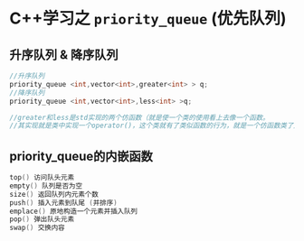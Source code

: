 # C++学习之 `priority_queue` (优先队列)

## 升序队列 & 降序队列

```cpp
//升序队列
priority_queue <int,vector<int>,greater<int> > q;
//降序队列
priority_queue <int,vector<int>,less<int> >q;

//greater和less是std实现的两个仿函数（就是使一个类的使用看上去像一个函数。
//其实现就是类中实现一个operator()，这个类就有了类似函数的行为，就是一个仿函数类了）
```

## priority_queue的内嵌函数

```cpp
top() 访问队头元素
empty() 队列是否为空
size() 返回队列内元素个数
push() 插入元素到队尾 (并排序)
emplace() 原地构造一个元素并插入队列
pop() 弹出队头元素
swap() 交换内容
```
